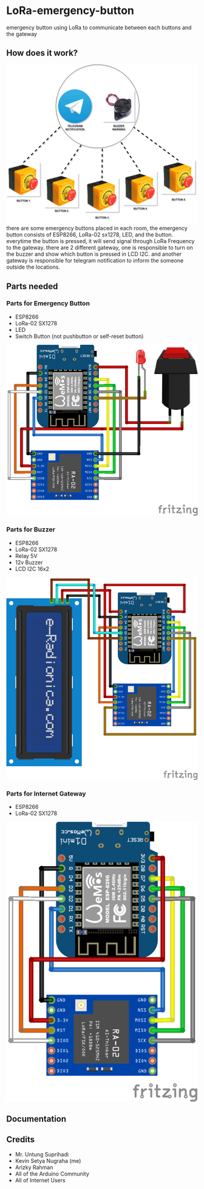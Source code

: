 # LoRa-emergency-button
emergency button using LoRa to communicate between each buttons and the gateway

## How does it work?
![block Diagram](/images/lora-emergency-button.jpg)
there are some emergency buttons placed in each room, the emergency button consists of ESP8266, LoRa-02 sx1278, LED, and the button. everytime the button is pressed, it will send signal through LoRa Frequency to the gateway.
there are 2 different gateway, one is responsible to turn on the buzzer and show which button is pressed in LCD I2C. and another gateway is responsible for telegram notification to inform the someone outside the locations.

## Parts needed
### Parts for Emergency Button
  - ESP8266
  - LoRa-02 SX1278
  - LED
  - Switch Button (not pushbutton or self-reset button)
    
![LoRa Emergency Button](/images/emerge-button-1.png)

### Parts for Buzzer
  - ESP8266
  - LoRa-02 SX1278
  - Relay 5V
  - 12v Buzzer
  - LCD I2C 16x2
    
![LoRa Warning Buzzer](/images/emerge-button-3.png)

### Parts for Internet Gateway
  - ESP8266
  - LoRa-02 SX1278

![LoRa Telegram Gateway](/images/emerge-button-2.png)

## Documentation

## Credits
  - Mr. Untung Suprihadi
  - Kevin Setya Nugraha (me)
  - Arizky Rahman
  - All of the Arduino Community
  - All of Internet Users
